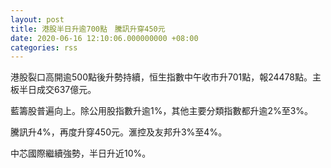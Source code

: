 ```yaml
---
layout: post
title: 港股半日升逾700點　騰訊升穿450元
date: 2020-06-16 12:10:06.000000000 +08:00
categories: rss
---
```


港股裂口高開逾500點後升勢持續，恒生指數中午收市升701點，報24478點。主板半日成交637億元。

藍籌股普遍向上。除公用股指數升逾1%，其他主要分類指數都升逾2%至3%。

騰訊升4%，再度升穿450元。滙控及友邦升3%至4%。

中芯國際繼續強勢，半日升近10%。

　
